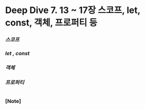 # Deep Dive 7. 13 ~ 17장 스코프, let, const, 객체, 프로퍼티 등

### _스코프_

### _let , const_

### _객체_

### _프로퍼티_

#

### [Note]
